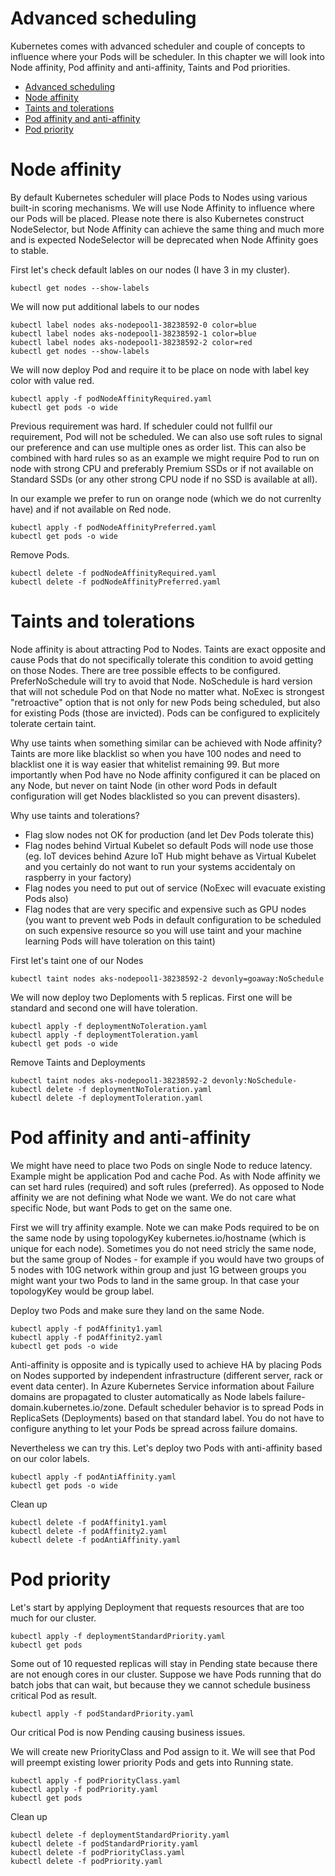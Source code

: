 # Advanced scheduling
Kubernetes comes with advanced scheduler and couple of concepts to influence where your Pods will be scheduler. In this chapter we will look into Node affinity, Pod affinity and anti-affinity, Taints and Pod priorities.

- [Advanced scheduling](#advanced-scheduling)
- [Node affinity](#node-affinity)
- [Taints and tolerations](#taints-and-tolerations)
- [Pod affinity and anti-affinity](#pod-affinity-and-anti-affinity)
- [Pod priority](#pod-priority)


# Node affinity
By default Kubernetes scheduler will place Pods to Nodes using various built-in scoring mechanisms. We will use Node Affinity to influence where our Pods will be placed. Please note there is also Kubernetes construct NodeSelector, but Node Affinity can achieve the same thing and much more and is expected NodeSelector will be deprecated when Node Affinity goes to stable.

First let's check default lables on our nodes (I have 3 in my cluster).
```
kubectl get nodes --show-labels
```

We will now put additional labels to our nodes
```
kubectl label nodes aks-nodepool1-38238592-0 color=blue
kubectl label nodes aks-nodepool1-38238592-1 color=blue
kubectl label nodes aks-nodepool1-38238592-2 color=red
kubectl get nodes --show-labels
```

We will now deploy Pod and require it to be place on node with label key color with value red.
```
kubectl apply -f podNodeAffinityRequired.yaml
kubectl get pods -o wide
```

Previous requirement was hard. If scheduler could not fullfil our requirement, Pod will not be scheduled. We can also use soft rules to signal our preference and can use multiple ones as order list. This can also be combined with hard rules so as an example we might require Pod to run on node with strong CPU and preferably Premium SSDs or if not available on Standard SSDs (or any other strong CPU node if no SSD is available at all).

In our example we prefer to run on orange node (which we do not currenlty have) and if not available on Red node.
```
kubectl apply -f podNodeAffinityPreferred.yaml
kubectl get pods -o wide
```

Remove Pods.
```
kubectl delete -f podNodeAffinityRequired.yaml
kubectl delete -f podNodeAffinityPreferred.yaml
```

# Taints and tolerations
Node affinity is about attracting Pod to Nodes. Taints are exact opposite and cause Pods that do not specifically tolerate this condition to avoid getting on those Nodes. There are tree possible effects to be configured. PreferNoSchedule will try to avoid that Node. NoSchedule is hard version that will not schedule Pod on that Node no matter what. NoExec is strongest "retroactive" option that is not only for new Pods being scheduled, but also for existing Pods (those are invicted). Pods can be configured to explicitely tolerate certain taint.

Why use taints when something similar can be achieved with Node affinity? Taints are more like blacklist so when you have 100 nodes and need to blacklist one it is way easier that whitelist remaining 99. But more importantly when Pod have no Node affinity configured it can be placed on any Node, but never on taint Node (in other word Pods in default configuration will get Nodes blacklisted so you can prevent disasters).

Why use taints and tolerations?
* Flag slow nodes not OK for production (and let Dev Pods tolerate this)
* Flag nodes behind Virtual Kubelet so default Pods will node use those (eg. IoT devices behind Azure IoT Hub might behave as Virtual Kubelet and you certainly do not want to run your systems accidentaly on raspberry in your factory)
* Flag nodes you need to put out of service (NoExec will evacuate existing Pods also)
* Flag nodes that are very specific and expensive such as GPU nodes (you want to prevent web Pods in default configuration to be scheduled on such expensive resource so you will use taint and your machine learning Pods will have toleration on this taint)

First let's taint one of our Nodes
```
kubectl taint nodes aks-nodepool1-38238592-2 devonly=goaway:NoSchedule
```

We will now deploy two Deploments with 5 replicas. First one will be standard and second one will have toleration.
```
kubectl apply -f deploymentNoToleration.yaml
kubectl apply -f deploymentToleration.yaml
kubectl get pods -o wide
```

Remove Taints and Deployments
```
kubectl taint nodes aks-nodepool1-38238592-2 devonly:NoSchedule-
kubectl delete -f deploymentNoToleration.yaml
kubectl delete -f deploymentToleration.yaml
```

# Pod affinity and anti-affinity
We might have need to place two Pods on single Node to reduce latency. Example might be application Pod and cache Pod. As with Node affinity we can set hard rules (required) and soft rules (preferred). As opposed to Node affinity we are not defining what Node we want. We do not care what specific Node, but want Pods to get on the same one.

First we will try affinity example. Note we can make Pods required to be on the same node by using topologyKey kubernetes.io/hostname (which is unique for each node). Sometimes you do not need stricly the same node, but the same group of Nodes - for example if you would have two groups of 5 nodes with 10G network within group and just 1G between groups you might want your two Pods to land in the same group. In that case your topologyKey would be group label.

Deploy two Pods and make sure they land on the same Node.
```
kubectl apply -f podAffinity1.yaml
kubectl apply -f podAffinity2.yaml
kubectl get pods -o wide
```

Anti-affinity is opposite and is typically used to achieve HA by placing Pods on Nodes supported by independent infrastructure (different server, rack or event data center). In Azure Kubernetes Service information about Failure domains are propagated to cluster automatically as Node labels failure-domain.kubernetes.io/zone. Default scheduler behavior is to spread Pods in ReplicaSets (Deployments) based on that standard label. You do not have to configure anything to let your Pods be spread across failure domains.

Nevertheless we can try this. Let's deploy two Pods with anti-affinity based on our color labels.
```
kubectl apply -f podAntiAffinity.yaml
kubectl get pods -o wide
```

Clean up
```
kubectl delete -f podAffinity1.yaml
kubectl delete -f podAffinity2.yaml
kubectl delete -f podAntiAffinity.yaml
```

# Pod priority

Let's start by applying Deployment that requests resources that are too much for our cluster.

```
kubectl apply -f deploymentStandardPriority.yaml
kubectl get pods
```

Some out of 10 requested replicas will stay in Pending state because there are not enough cores in our cluster. Suppose we have Pods running that do batch jobs that can wait, but because they we cannot schedule business critical Pod as result.

```
kubectl apply -f podStandardPriority.yaml
```

Our critical Pod is now Pending causing business issues.

We will create new PriorityClass and Pod assign to it. We will see that Pod will preempt existing lower priority Pods and gets into Running state.
```
kubectl apply -f podPriorityClass.yaml
kubectl apply -f podPriority.yaml
kubectl get pods
```

Clean up
```
kubectl delete -f deploymentStandardPriority.yaml
kubectl delete -f podStandardPriority.yaml
kubectl delete -f podPriorityClass.yaml
kubectl delete -f podPriority.yaml
```
